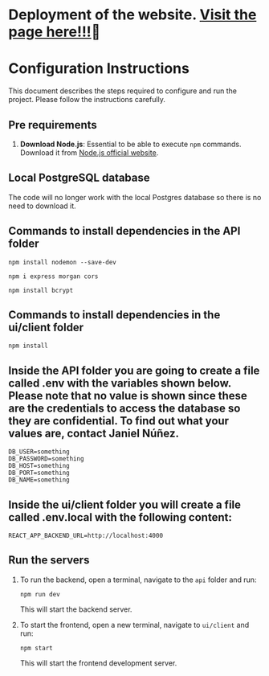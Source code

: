 # Deployment of the website. [Visit the page here!!!](https://resume-builder-zr2g.onrender.com/)🎉
# Configuration Instructions

This document describes the steps required to configure and run the project. Please follow the instructions carefully.

## Pre requirements

1. **Download Node.js**: Essential to be able to execute `npm` commands. Download it from [Node.js official website](https://nodejs.org/).

## Local PostgreSQL database
The code will no longer work with the local Postgres database so there is no need to download it.


## Commands to install dependencies in the API folder
```
npm install nodemon --save-dev
```
```
npm i express morgan cors
```
```
npm install bcrypt
```

## Commands to install dependencies in the ui/client folder
```
npm install
```

## Inside the API folder you are going to create a file called .env with the variables shown below. Please note that no value is shown since these are the credentials to access the database so they are confidential. To find out what your values are, contact Janiel Núñez.
```.env
DB_USER=something
DB_PASSWORD=something
DB_HOST=something
DB_PORT=something
DB_NAME=something
```

## Inside the ui/client folder you will create a file called .env.local with the following content:
```.env
REACT_APP_BACKEND_URL=http://localhost:4000
```


## Run the servers

1. To run the backend, open a terminal, navigate to the `api` folder and run:
    ```
    npm run dev
    ```
    This will start the backend server.

2. To start the frontend, open a new terminal, navigate to `ui/client` and run:
    ```
    npm start
    ```
    This will start the frontend development server.
